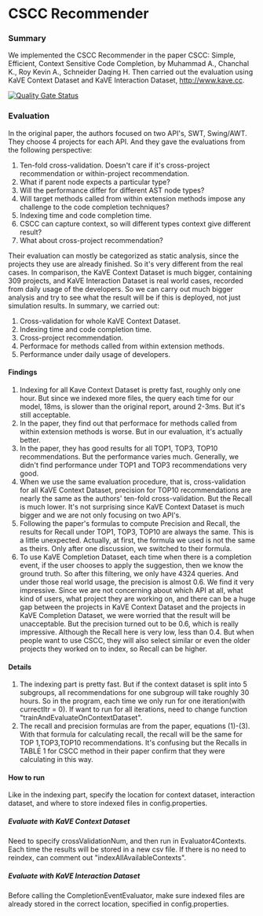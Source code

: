 # CSCC Recommender
### Summary
We implemented the CSCC Recommender in the paper CSCC: Simple, Efficient, Context Sensitive Code Completion, by Muhammad A., Chanchal K., Roy Kevin A., Schneider Daqing H. Then carried out the evaluation using KaVE Context Dataset and KaVE Interaction Dataset, http://www.kave.cc.

[![Quality Gate Status](https://sonarcloud.io/api/project_badges/measure?project=ch.uzh.ifi.ase%3Acscc-recommender&metric=alert_status)](https://sonarcloud.io/dashboard?id=ch.uzh.ifi.ase%3Acscc-recommender)

### Evaluation
In the original paper, the authors focused on two API's, SWT, Swing/AWT. They choose 4 projects for each API. And they gave the evaluations from the following perspective:
1. Ten-fold cross-validation. Doesn't care if it's cross-project recommendation or within-project recommendation. 
2. What if parent node expects a particular type?
3. Will the performance differ for different AST node types?
4. Will target methods called from within extension methods impose any challenge to the code completion techniques?
5. Indexing time and code completion time.
6. CSCC can capture context, so will different types context give different result?
7. What about cross-project recommendation? <br>

Their evaluation can mostly be categorized as static analysis, since the projects they use are already finished. So it's very different from the real cases.
In comparison, the KaVE Context Dataset is much bigger, containing 309 projects, and KaVE Interaction Dataset is real world cases, recorded from daily usage of the developers. So we can carry out much bigger analysis and try to see what the result will be if this is deployed, not just simulation results.
In summary, we carried out:
1. Cross-validation for whole KaVE Context Dataset.
2. Indexing time and code completion time.
3. Cross-project recommendation.
4. Performace for methods called from within extension methods.
5. Performance under daily usage of developers.

#### Findings
1. Indexing for all Kave Context Dataset is pretty fast, roughly only one hour. But since we indexed more files, the query each time for our model, 18ms, is slower than the original report, around 2-3ms. But it's still acceptable.
2. In the paper, they find out that performace for methods called from within extension methods is worse. But in our evaluation, it's actually better. 
3. In the paper, they has good results for all TOP1, TOP3, TOP10 recommendations. But the performance varies much. Generally, we didn't find performance under TOP1 and TOP3 recommendations very good. 
4. When we use the same evaluation procedure, that is, cross-validation for all KaVE Context Dataset, precision for TOP10 recommendations are nearly the same as the authors' ten-fold cross-validation. But the Recall is much lower. It's not surprising since KaVE Context Dataset is much bigger and we are not only focusing on two API's.
5. Following the paper's formulas to compute Precision and Recall, the results for Recall under TOP1, TOP3, TOP10 are always the same. This is a little unexpected. Actually, at first, the formula we used is not the same as theirs. Only after one discussion, we switched to their formula.
6. To use KaVE Completion Dataset, each time when there is a completion event, if the user chooses to apply the suggestion, then we know the ground truth. So after this filtering, we only have 4324 queries. And under those real world usage, the precision is almost 0.6. We find it very impressive. Since we are not concerning about which API at all, what kind of users, what project they are working on, and there can be a huge gap between the projects in KaVE Context Dataset and the projects in KaVE Completion Dataset, we were worried that the result will be unacceptable. But the precision turned out to be 0.6, which is really impressive. Although the Recall here is very low, less than 0.4. But when people want to use CSCC, they will also select similar or even the older projects they worked on to index, so Recall can be higher.

#### Details
1. The indexing part is pretty fast. But if the context dataset is split into 5 subgroups, all recommendations for one subgroup will take roughly 30 hours. So in the program, each time we only run for one iteration(with currectItr = 0). If want to run for all iterations, need to change function "trainAndEvaluateOnContextDataset".
2. The recall and precision formulas are from the paper, equations (1)-(3). With that formula for calculating recall, the recall will be the same for TOP 1,TOP3,TOP10 recommendations. It's confusing but the Recalls in TABLE 1 for CSCC method in their paper confirm that they were calculating in this way.

#### How to run
Like in the indexing part, specify the location for context dataset, interaction dataset, and where to store indexed files in config.properties.
##### Evaluate with KaVE Context Dataset
Need to specify crossValidationNum, and then run in Evaluator4Contexts. Each time the results will be stored in a new csv file.
If there is no need to reindex, can comment out "indexAllAvailableContexts".
##### Evaluate with KaVE Interaction Dataset
Before calling the CompletionEventEvaluator, make sure indexed files are already stored in the correct location, specified in config.properties.
